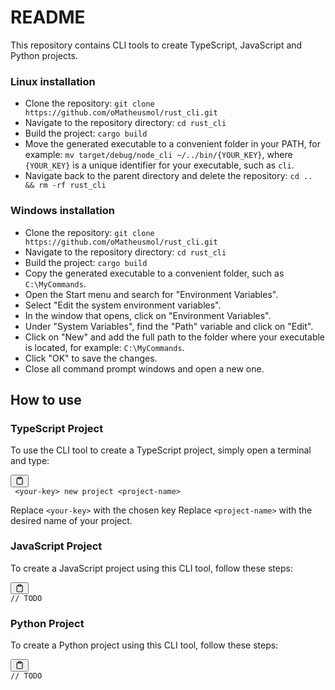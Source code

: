 <div class="markdown prose w-full break-words dark:prose-invert light">
  <h1>README</h1>
  <p>
    This repository contains CLI tools to create TypeScript, JavaScript and
    Python projects.
  </p>
    <h3>Linux installation</h3>
  <ul>
    <li>
      Clone the repository:
      <code>git clone https://github.com/oMatheusmol/rust_cli.git</code>
    </li>
    <li>Navigate to the repository directory: <code>cd rust_cli</code></li>
    <li>Build the project: <code>cargo build</code></li>
    <li>
      Move the generated executable to a convenient folder in your PATH, for
      example: <code>mv target/debug/node_cli ~/../bin/{YOUR_KEY}</code>, where
      <code>{YOUR_KEY}</code> is a unique identifier for your executable, such
      as <code>cli</code>.
    </li>
    <li>
      Navigate back to the parent directory and delete the repository:
      <code>cd .. &amp;&amp; rm -rf rust_cli</code>
    </li>
  </ul>
  <h3>Windows installation</h3>
  <ul>
    <li>
      Clone the repository:
      <code>git clone https://github.com/oMatheusmol/rust_cli.git</code>
    </li>
    <li>Navigate to the repository directory: <code>cd rust_cli</code></li>
    <li>Build the project: <code>cargo build</code></li>
    <li>
      Copy the generated executable to a convenient folder, such as
      <code>C:\MyCommands</code>.
    </li>
    <li>Open the Start menu and search for "Environment Variables".</li>
    <li>Select "Edit the system environment variables".</li>
    <li>In the window that opens, click on "Environment Variables".</li>
    <li>
      Under "System Variables", find the "Path" variable and click on "Edit".
    </li>
    <li>
      Click on "New" and add the full path to the folder where your executable
      is located, for example: <code>C:\MyCommands</code>.
    </li>
    <li>Click "OK" to save the changes.</li>
    <li>Close all command prompt windows and open a new one.</li>
  </ul>
  <h2>How to use</h2>
  <h3>TypeScript Project</h3>
  <p>
    To use the CLI tool to create a TypeScript project, simply open a terminal
    and type:
  </p>
  <pre><div class="bg-black mb-4 rounded-md"><div class="flex items-center relative text-gray-200 bg-gray-800 px-4 py-2 text-xs font-sans"><span class=""></span><button class="flex ml-auto gap-2"><svg stroke="currentColor" fill="none" stroke-width="2" viewBox="0 0 24 24" stroke-linecap="round" stroke-linejoin="round" class="h-4 w-4" height="1em" width="1em" xmlns="http://www.w3.org/2000/svg"><path d="M16 4h2a2 2 0 0 1 2 2v14a2 2 0 0 1-2 2H6a2 2 0 0 1-2-2V6a2 2 0 0 1 2-2h2"></path><rect x="8" y="2" width="8" height="4" rx="1" ry="1"></rect></svg></button></div><div class="p-4 overflow-y-auto"><code class="!whitespace-pre hljs language-lua"><span class="hljs-built_in"></span> &lt;your-key&gt new project &lt;project-name&gt;
</code></div></div></pre>
  <p>
    Replace <code>&lt;your-key&gt;</code> with the chosen key Replace
    <code>&lt;project-name&gt;</code> with the desired name of your project.
  </p>
  <h3>JavaScript Project</h3>
  <p>To create a JavaScript project using this CLI tool, follow these steps:</p>
  <pre><div class="bg-black mb-4 rounded-md"><div class="flex items-center relative text-gray-200 bg-gray-800 px-4 py-2 text-xs font-sans"><span class=""></span><button class="flex ml-auto gap-2"><svg stroke="currentColor" fill="none" stroke-width="2" viewBox="0 0 24 24" stroke-linecap="round" stroke-linejoin="round" class="h-4 w-4" height="1em" width="1em" xmlns="http://www.w3.org/2000/svg"><path d="M16 4h2a2 2 0 0 1 2 2v14a2 2 0 0 1-2 2H6a2 2 0 0 1-2-2V6a2 2 0 0 1 2-2h2"></path><rect x="8" y="2" width="8" height="4" rx="1" ry="1"></rect></svg></button></div><div class="p-4 overflow-y-auto"><code class="!whitespace-pre hljs language-javascript"><span class="hljs-comment">// TODO</span>
</code></div></div></pre>
  <h3>Python Project</h3>
  <p>To create a Python project using this CLI tool, follow these steps:</p>
  <pre><div class="bg-black mb-4 rounded-md"><div class="flex items-center relative text-gray-200 bg-gray-800 px-4 py-2 text-xs font-sans"><span class=""></span><button class="flex ml-auto gap-2"><svg stroke="currentColor" fill="none" stroke-width="2" viewBox="0 0 24 24" stroke-linecap="round" stroke-linejoin="round" class="h-4 w-4" height="1em" width="1em" xmlns="http://www.w3.org/2000/svg"><path d="M16 4h2a2 2 0 0 1 2 2v14a2 2 0 0 1-2 2H6a2 2 0 0 1-2-2V6a2 2 0 0 1 2-2h2"></path><rect x="8" y="2" width="8" height="4" rx="1" ry="1"></rect></svg></button></div><div class="p-4 overflow-y-auto"><code class="!whitespace-pre hljs language-javascript"><span class="hljs-comment">// TODO</span>
</code></div></div></pre>
</div>
